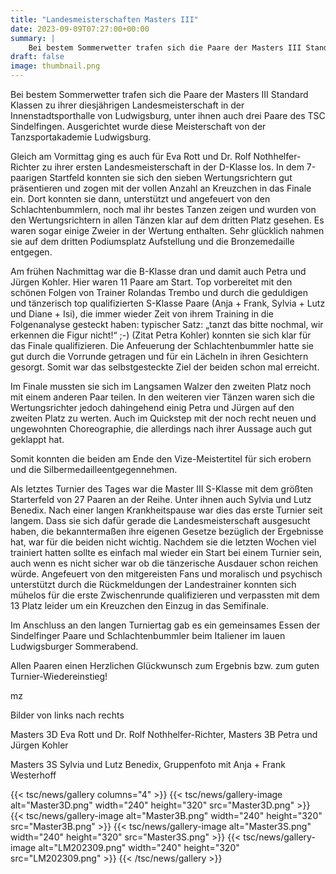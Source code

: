 ```yaml
---
title: "Landesmeisterschaften Masters III"
date: 2023-09-09T07:27:00+00:00
summary: |
    Bei bestem Sommerwetter trafen sich die Paare der Masters III Standard Klassen zu ihrer diesjährigen Landesmeisterschaft in der Innenstadtsporthalle von Ludwigsburg, unter ihnen auch drei Paare des TSC Sindelfingen. Ausgerichtet wurde diese Meisterschaft von der Tanzsportakademie Ludwigsburg.
draft: false
image: thumbnail.png
---
```


Bei bestem Sommerwetter trafen sich die Paare der Masters III Standard Klassen zu ihrer diesjährigen Landesmeisterschaft in der Innenstadtsporthalle von Ludwigsburg, unter ihnen auch drei Paare des TSC Sindelfingen. Ausgerichtet wurde diese Meisterschaft von der Tanzsportakademie Ludwigsburg.

Gleich am Vormittag ging es auch für Eva Rott und Dr. Rolf Nothhelfer-Richter zu ihrer ersten Landesmeisterschaft in der D-Klasse los. In dem 7-paarigen Startfeld konnten sie sich den sieben Wertungsrichtern gut präsentieren und zogen mit der vollen Anzahl an Kreuzchen in das Finale ein. Dort konnten sie dann, unterstützt und angefeuert von den Schlachtenbummlern, noch mal ihr bestes Tanzen zeigen und wurden von den Wertungsrichtern in allen Tänzen klar auf dem dritten Platz gesehen. Es waren sogar einige Zweier in der Wertung enthalten. Sehr glücklich nahmen sie auf dem dritten Podiumsplatz Aufstellung und die Bronzemedaille entgegen.

Am frühen Nachmittag war die B-Klasse dran und damit auch Petra und Jürgen Kohler. Hier waren 11 Paare am Start. Top vorbereitet mit den schönen Folgen von Trainer Rolandas Trembo und durch die geduldigen und tänzerisch top qualifizierten S-Klasse Paare (Anja + Frank, Sylvia + Lutz und Diane + Isi), die immer wieder Zeit von ihrem Training in die Folgenanalyse gesteckt haben: typischer Satz: „tanzt das bitte nochmal, wir erkennen die Figur nicht!“ ;-) (Zitat Petra Kohler) konnten sie sich klar für das Finale qualifizieren. Die Anfeuerung der Schlachtenbummler hatte sie gut durch die Vorrunde getragen und für ein Lächeln in ihren Gesichtern gesorgt. Somit war das selbstgesteckte Ziel der beiden schon mal erreicht.

Im Finale mussten sie sich im Langsamen Walzer den zweiten Platz noch mit einem anderen Paar teilen. In den weiteren vier Tänzen waren sich die Wertungsrichter jedoch dahingehend einig Petra und Jürgen auf den zweiten Platz zu werten. Auch im Quickstep mit der noch recht neuen und ungewohnten Choreographie, die allerdings nach ihrer Aussage auch gut geklappt hat.

Somit konnten die beiden am Ende den Vize-Meistertitel für sich erobern und die Silbermedailleentgegennehmen.

Als letztes Turnier des Tages war die Master III S-Klasse mit dem größten Starterfeld von 27 Paaren an der Reihe. Unter ihnen auch Sylvia und Lutz Benedix. Nach einer langen Krankheitspause war dies das erste Turnier seit langem. Dass sie sich dafür gerade die Landesmeisterschaft ausgesucht haben, die bekanntermaßen ihre eigenen Gesetze bezüglich der Ergebnisse hat, war für die beiden nicht wichtig. Nachdem sie die letzten Wochen viel trainiert hatten sollte es einfach mal wieder ein Start bei einem Turnier sein, auch wenn es nicht sicher war ob die tänzerische Ausdauer schon reichen würde. Angefeuert von den mitgereisten Fans und moralisch und psychisch unterstützt durch die Rückmeldungen der Landestrainer konnten sich mühelos für die erste Zwischenrunde qualifizieren und verpassten mit dem 13 Platz leider um ein Kreuzchen den Einzug in das Semifinale.

Im Anschluss an den langen Turniertag gab es ein gemeinsames Essen der Sindelfinger Paare und Schlachtenbummler beim Italiener im lauen Ludwigsburger Sommerabend.

Allen Paaren einen Herzlichen Glückwunsch zum Ergebnis bzw. zum guten Turnier-Wiedereinstieg!

mz

Bilder von links nach rechts

Masters 3D  Eva Rott und Dr. Rolf Nothhelfer-Richter,  Masters 3B  Petra und Jürgen Kohler

Masters 3S  Sylvia und Lutz Benedix,  Gruppenfoto mit Anja + Frank Westerhoff

{{< tsc/news/gallery columns="4" >}}
  {{< tsc/news/gallery-image alt="Master3D.png" width="240" height="320" src="Master3D.png" >}}
  {{< tsc/news/gallery-image alt="Master3B.png" width="240" height="320" src="Master3B.png" >}}
  {{< tsc/news/gallery-image alt="Master3S.png" width="240" height="320" src="Master3S.png" >}}
  {{< tsc/news/gallery-image alt="LM202309.png" width="240" height="320" src="LM202309.png" >}}
{{< /tsc/news/gallery >}}


